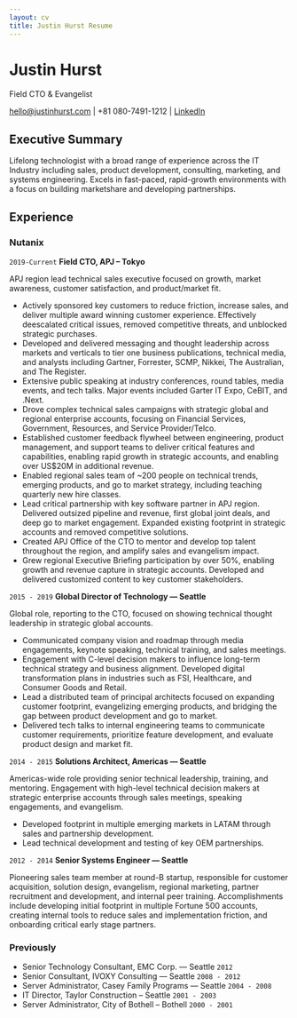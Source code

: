 ```yaml
---
layout: cv
title: Justin Hurst Resume
---
```

# Justin Hurst
Field CTO & Evangelist

<div id="webaddress">
<a href="hello@justinhurst.com">hello@justinhurst.com</a> | +81 080-7491-1212
| <a href="http://linkedin.com/in/justinhurst/">LinkedIn</a>
</div>


## Executive Summary

Lifelong technologist with a broad range of experience across the IT Industry including sales, product development, consulting, marketing, and systems engineering. Excels in fast-paced, rapid-growth environments with a focus on building marketshare and developing partnerships. 


## Experience

### Nutanix

`2019-Current`
__Field CTO, APJ – Tokyo__

APJ region lead technical sales executive focused on growth, market awareness, customer satisfaction, and product/market fit. 

- Actively sponsored key customers to reduce friction, increase sales, and deliver multiple award winning customer experience. Effectively deescalated critical issues, removed competitive threats, and unblocked strategic purchases.
- Developed and delivered messaging and thought leadership across markets and verticals to tier one business publications, technical media, and analysts including Gartner, Forrester, SCMP, Nikkei, The Australian, and The Register.
- Extensive public speaking at industry conferences, round tables, media events, and tech talks. Major events included Garter IT Expo, CeBIT, and .Next.
- Drove complex technical sales campaigns with strategic global and regional enterprise accounts, focusing on Financial Services, Government, Resources, and Service Provider/Telco.
- Established customer feedback flywheel between engineering, product management, and support teams to deliver critical features and capabilities, enabling rapid growth in strategic accounts, and enabling over US$20M in additional revenue.
- Enabled regional sales team of ~200 people on technical trends, emerging products, and go to market strategy, including teaching quarterly new hire classes.
- Lead critical partnership with key software partner in APJ region. Delivered outsized pipeline and revenue, first global joint deals, and deep go to market engagement. Expanded existing footprint in strategic accounts and removed competitive solutions. 
- Created APJ Office of the CTO to mentor and develop top talent throughout the region, and amplify sales and evangelism impact.
- Grew regional Executive Briefing participation by over 50%, enabling growth and revenue capture in strategic accounts. Developed and delivered customized content to key customer stakeholders.  

`2015 - 2019`
__Global Director of Technology — Seattle__

Global role, reporting to the CTO, focused on showing technical thought leadership in strategic global accounts. 
- Communicated company vision and roadmap through media engagements, keynote speaking, technical training, and sales meetings. 
- Engagement with C-level decision makers to influence long-term technical strategy and business alignment. Developed digital transformation plans in industries such as FSI, Healthcare, and Consumer Goods and Retail.
- Lead a distributed team of principal architects focused on expanding customer footprint, evangelizing emerging products,   and bridging the gap between product development and go to market.
- Delivered tech talks to internal engineering teams to communicate customer requirements, prioritize feature development, and evaluate product design and market fit. 

`2014 - 2015`
__Solutions Architect, Americas — Seattle__

Americas-wide role providing senior technical leadership, training, and mentoring. Engagement with high-level technical decision makers at strategic enterprise accounts through sales meetings, speaking engagements, and evangelism. 

- Developed footprint in multiple emerging markets in LATAM through sales and partnership development.
- Lead technical development and testing of key OEM partnerships.

`2012 - 2014`
__Senior Systems Engineer — Seattle__

Pioneering sales team member at round-B startup, responsible for customer acquisition, solution design, evangelism, regional marketing, partner recruitment and development, and internal peer training. Accomplishments include developing initial footprint in multiple Fortune 500 accounts, creating internal tools to reduce sales and implementation friction, and onboarding critical early stage partners. 

### Previously

- Senior Technology Consultant, EMC Corp. — Seattle `2012`
- Senior Consultant, IVOXY Consulting — Seattle `2008 - 2012`
- Server Administrator, Casey Family Programs — Seattle `2004 - 2008`
- IT Director, Taylor Construction – Seattle `2001 - 2003`
- Server Administrator, City of Bothell – Bothell `2000 - 2001`

<!-- ### Footer

Last updated: September 2022 -->


